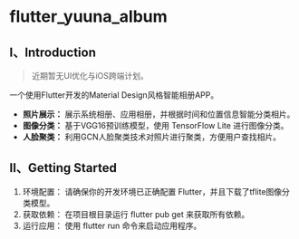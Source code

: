 # flutter_yuuna_album

## Ⅰ、Introduction

>近期暂无UI优化与iOS跨端计划。

一个使用Flutter开发的Material Design风格智能相册APP。

- **照片展示：** 展示系统相册、应用相册，并根据时间和位置信息智能分类相片。
- **图像分类：** 基于VGG16预训练模型，使用 TensorFlow Lite 进行图像分类。
- **人脸聚类：** 利用GCN人脸聚类技术对照片进行聚类，方便用户查找相片。

## Ⅱ、Getting Started

1. 环境配置： 请确保你的开发环境已正确配置 Flutter，并且下载了tflite图像分类模型。
2. 获取依赖： 在项目根目录运行 flutter pub get 来获取所有依赖。
3. 运行应用： 使用 flutter run 命令来启动应用程序。
